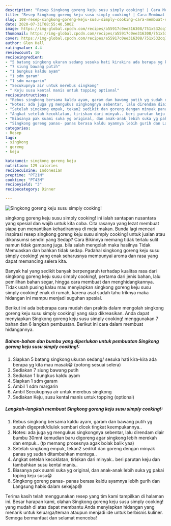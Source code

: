 ```yaml
---
description: "Resep Singkong goreng keju susu simply cooking! | Cara Membuat Singkong goreng keju susu simply cooking! Yang Paling Enak"
title: "Resep Singkong goreng keju susu simply cooking! | Cara Membuat Singkong goreng keju susu simply cooking! Yang Paling Enak"
slug: 108-resep-singkong-goreng-keju-susu-simply-cooking-cara-membuat-singkong-goreng-keju-susu-simply-cooking-yang-paling-enak
date: 2020-07-31T08:55:40.500Z
image: https://img-global.cpcdn.com/recipes/a55917c0ee316308/751x532cq70/singkong-goreng-keju-susu-simply-cooking-foto-resep-utama.jpg
thumbnail: https://img-global.cpcdn.com/recipes/a55917c0ee316308/751x532cq70/singkong-goreng-keju-susu-simply-cooking-foto-resep-utama.jpg
cover: https://img-global.cpcdn.com/recipes/a55917c0ee316308/751x532cq70/singkong-goreng-keju-susu-simply-cooking-foto-resep-utama.jpg
author: Glen Hall
ratingvalue: 4.4
reviewcount: 10
recipeingredient:
- "5 batang singkong ukuran sedang sesuka hati kirakira ada berapa yg kita mau masak potong sesuai selera"
- "7 siung bawang putih"
- "1 bungkus kaldu ayam"
- "1 sdm garam"
- "1 sdm margarin"
- "Secukupnya air untuk merebus singkong"
- " Keju susu kental manis untuk topping optional"
recipeinstructions:
- "Rebus singkong bersama kaldu ayam, garam dan bawang putih yg sudah digeprek/diulek sembari dicek tingkat keempukannya.."
- "Notes: ada juga yg mengukus singkongnya sebentar, lalu direndam diair bumbu 30mnt kemudian baru digoreng agar singkong lebih merekah dan empuk.. (tp memang prosesnya agak bolak balik yaa)"
- "Setelah singkong empuk, tekan2 sedikit dan goreng dengan minyak panas yg sudah ditambahkan mentega.."
- "Angkat setelah kecoklatan, tiriskan dari minyak.. beri parutan keju dan tambahkan susu kental manis.."
- "Biasanya pak suami suka yg original, dan anak-anak lebih suka yg pakai toping keju susu😁"
- "Singkong goreng panas- panas berasa kaldu ayamnya lebih gurih dan Langsung habis dalam sekejap😄"
categories:
- Resep
tags:
- singkong
- goreng
- keju

katakunci: singkong goreng keju 
nutrition: 129 calories
recipecuisine: Indonesian
preptime: "PT21M"
cooktime: "PT43M"
recipeyield: "3"
recipecategory: Dinner

---
```



![Singkong goreng keju susu simply cooking!](https://img-global.cpcdn.com/recipes/a55917c0ee316308/751x532cq70/singkong-goreng-keju-susu-simply-cooking-foto-resep-utama.jpg)


singkong goreng keju susu simply cooking! ini ialah santapan nusantara yang spesial dan wajib untuk kita coba. Cita rasanya yang lezat membuat siapa pun menantikan kehadirannya di meja makan.
Bunda lagi mencari inspirasi resep singkong goreng keju susu simply cooking! untuk jualan atau dikonsumsi sendiri yang Sedap? Cara Bikinnya memang tidak terlalu sulit namun tidak gampang juga. bila salah mengolah maka hasilnya Tidak Memuaskan dan bahkan tidak sedap. Padahal singkong goreng keju susu simply cooking! yang enak seharusnya mempunyai aroma dan rasa yang dapat memancing selera kita.

Banyak hal yang sedikit banyak berpengaruh terhadap kualitas rasa dari singkong goreng keju susu simply cooking!, pertama dari jenis bahan, lalu pemilihan bahan segar, hingga cara membuat dan menghidangkannya. Tidak usah pusing kalau mau menyiapkan singkong goreng keju susu simply cooking! enak di rumah, karena asal sudah tahu triknya maka hidangan ini mampu menjadi suguhan spesial.




Berikut ini ada beberapa cara mudah dan praktis dalam mengolah singkong goreng keju susu simply cooking! yang siap dikreasikan. Anda dapat menyiapkan Singkong goreng keju susu simply cooking! menggunakan 7 bahan dan 6 langkah pembuatan. Berikut ini cara dalam membuat hidangannya.

<!--inarticleads1-->

##### Bahan-bahan dan bumbu yang diperlukan untuk pembuatan Singkong goreng keju susu simply cooking!:

1. Siapkan 5 batang singkong ukuran sedang/ sesuka hati kira-kira ada berapa yg kita mau masak😁 (potong sesuai selera)
1. Sediakan 7 siung bawang putih
1. Sediakan 1 bungkus kaldu ayam
1. Siapkan 1 sdm garam
1. Ambil 1 sdm margarin
1. Ambil Secukupnya air untuk merebus singkong
1. Sediakan  Keju, susu kental manis untuk topping (optional)




<!--inarticleads2-->

##### Langkah-langkah membuat Singkong goreng keju susu simply cooking!:

1. Rebus singkong bersama kaldu ayam, garam dan bawang putih yg sudah digeprek/diulek sembari dicek tingkat keempukannya..
1. Notes: ada juga yg mengukus singkongnya sebentar, lalu direndam diair bumbu 30mnt kemudian baru digoreng agar singkong lebih merekah dan empuk.. (tp memang prosesnya agak bolak balik yaa)
1. Setelah singkong empuk, tekan2 sedikit dan goreng dengan minyak panas yg sudah ditambahkan mentega..
1. Angkat setelah kecoklatan, tiriskan dari minyak.. beri parutan keju dan tambahkan susu kental manis..
1. Biasanya pak suami suka yg original, dan anak-anak lebih suka yg pakai toping keju susu😁
1. Singkong goreng panas- panas berasa kaldu ayamnya lebih gurih dan Langsung habis dalam sekejap😄




Terima kasih telah menggunakan resep yang tim kami tampilkan di halaman ini. Besar harapan kami, olahan Singkong goreng keju susu simply cooking! yang mudah di atas dapat membantu Anda menyiapkan hidangan yang menarik untuk keluarga/teman ataupun menjadi ide untuk berbisnis kuliner. Semoga bermanfaat dan selamat mencoba!
